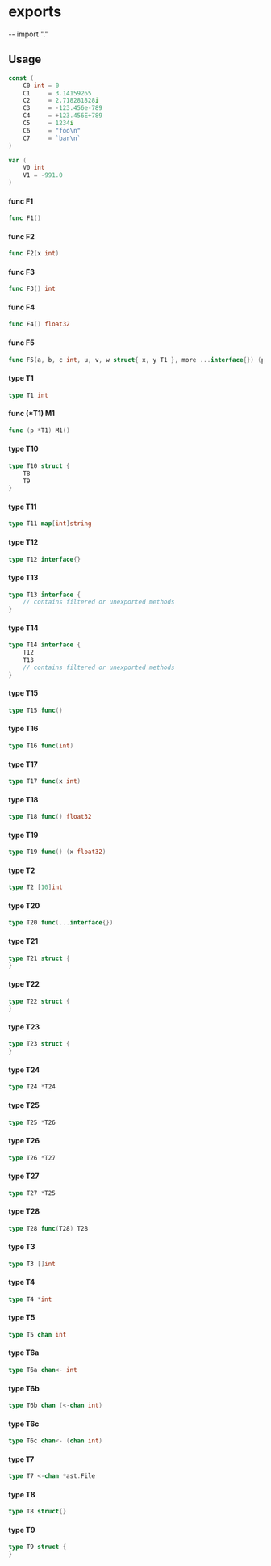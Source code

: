 # exports
--
    import "."


## Usage

```go
const (
	C0 int = 0
	C1     = 3.14159265
	C2     = 2.718281828i
	C3     = -123.456e-789
	C4     = +123.456E+789
	C5     = 1234i
	C6     = "foo\n"
	C7     = `bar\n`
)
```

```go
var (
	V0 int
	V1 = -991.0
)
```

#### func  F1

```go
func F1()
```

#### func  F2

```go
func F2(x int)
```

#### func  F3

```go
func F3() int
```

#### func  F4

```go
func F4() float32
```

#### func  F5

```go
func F5(a, b, c int, u, v, w struct{ x, y T1 }, more ...interface{}) (p, q, r chan<- T10)
```

#### type T1

```go
type T1 int
```


#### func (*T1) M1

```go
func (p *T1) M1()
```

#### type T10

```go
type T10 struct {
	T8
	T9
}
```


#### type T11

```go
type T11 map[int]string
```


#### type T12

```go
type T12 interface{}
```


#### type T13

```go
type T13 interface {
	// contains filtered or unexported methods
}
```


#### type T14

```go
type T14 interface {
	T12
	T13
	// contains filtered or unexported methods
}
```


#### type T15

```go
type T15 func()
```


#### type T16

```go
type T16 func(int)
```


#### type T17

```go
type T17 func(x int)
```


#### type T18

```go
type T18 func() float32
```


#### type T19

```go
type T19 func() (x float32)
```


#### type T2

```go
type T2 [10]int
```


#### type T20

```go
type T20 func(...interface{})
```


#### type T21

```go
type T21 struct {
}
```


#### type T22

```go
type T22 struct {
}
```


#### type T23

```go
type T23 struct {
}
```


#### type T24

```go
type T24 *T24
```


#### type T25

```go
type T25 *T26
```


#### type T26

```go
type T26 *T27
```


#### type T27

```go
type T27 *T25
```


#### type T28

```go
type T28 func(T28) T28
```


#### type T3

```go
type T3 []int
```


#### type T4

```go
type T4 *int
```


#### type T5

```go
type T5 chan int
```


#### type T6a

```go
type T6a chan<- int
```


#### type T6b

```go
type T6b chan (<-chan int)
```


#### type T6c

```go
type T6c chan<- (chan int)
```


#### type T7

```go
type T7 <-chan *ast.File
```


#### type T8

```go
type T8 struct{}
```


#### type T9

```go
type T9 struct {
}
```

